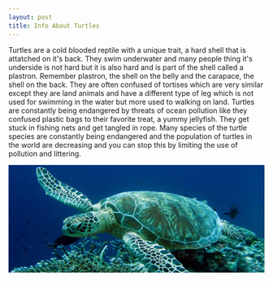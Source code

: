 ```yaml
---
layout: post
title: Info About Turtles
---
```


Turtles are a cold blooded reptile with a unique trait, a hard shell that is attatched on it's back. They swim underwater and many people thing it's underside is not hard but it is also hard and is part of the shell called a plastron. Remember plastron, the shell on the belly and the carapace, the shell on the back. They are often confused of tortises which are very similar except they are land animals and have a different type of leg which is not used for swimming in the water but more used to walking on land. Turtles are constantly being endangered by threats of ocean pollution like they confused plastic bags to their favorite treat, a yummy jellyfish. They get stuck in fishing nets and get tangled in rope. Many species of the turtle species are constantly being endangered and the population of turtles in the world are decreasing and you can stop this by limiting the use of pollution and littering.

![Turtle](/images/hehehe.jpg)
